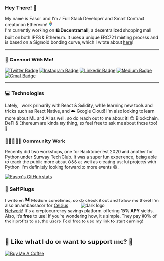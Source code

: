 ### Hey There! 👋

My name is Eason and I'm a Full Stack Developer and Smart Contract creator on Ethereum! [![Ethereum](https://raw.githubusercontent.com/easonchai/easonchai/main/src/ethereum.png)](https://ethereum.org/en/) <br />
I'm currently working on 🛍️ **Decentramall**, a decentralized shopping mall built on both IPFS & Ethereum. It uses a unique ERC721 minting process and is based on a Sigmoid bonding curve, which I wrote about [here](https://medium.com/@easonchaijw/an-actual-sigmoid-function-in-solidity-6b78d002d8be)!

<hr />

### 📱 Connect With Me!
[![Twitter Badge](https://img.shields.io/badge/-@easonchaiii-1ca0f1?style=flat-square&labelColor=1ca0f1&logo=twitter&logoColor=white&link=https://twitter.com/easonchaiii)](https://twitter.com/easonchaiii) [![Instagram Badge](https://img.shields.io/badge/-@eason_chai-4D58CE?style=flat-square&labelColor=4D58CE&logo=instagram&logoColor=white&link=https://instagram.com/eason_chai)](https://twitter.com/easonchaiii) [![Linkedin Badge](https://img.shields.io/badge/-easonchai-blue?style=flat-square&logo=Linkedin&logoColor=white&link=https://www.linkedin.com/in/easonchai/)](https://www.linkedin.com/in/easonchai/) [![Medium Badge](https://img.shields.io/badge/-@easonchaijw-03a57a?style=flat-square&labelColor=000000&logo=Medium&link=https://medium.com/@easonchaijw)](https://medium.com/@easonchaijw)
[![Gmail Badge](https://img.shields.io/badge/-echai2905@gmail.com-c14438?style=flat-square&logo=Gmail&logoColor=white&link=mailto:echai2905@gmail.com)](mailto:echai2905@gmail.com)

---

### 💻 Technologies
Lately, I work primarily with React & Solidity, while learning new tools and tricks such as React Native, and ☁️ Google Cloud! I'm also looking to learn more about ML and AI as well, so do reach out to me about it! 😉 Blockchain, DeFi & Ethereum are kinda my thing, so feel free to ask me about those too! 💬

### 🧑🏿‍🤝‍🧑🏽 Community Work
Recently did two workshops, one for Hacktoberfest 2020 and another for Python under Sunway Tech Club. It was a super fun experience, being able to teach the public more about OSS as well as creating useful projects with Python. I'm definitely looking forward to more events 😄. 

[![Eason's GitHub stats](https://github-readme-stats.vercel.app/api?username=easonchai&count_private=true)](https://github.com/anuraghazra/github-readme-stats)

### 🤭 Self Plugs
I write on [![Medium](https://raw.githubusercontent.com/easonchai/easonchai/main/src/medium.png)](https://medium.com/@easonchaijw) Medium sometimes, so do check it out and follow me there! 
<a id="orange_code" href="https://celsius.onelink.me/Ru6b?pid=affiliates&amp;af_channel=websitec&amp;af_web_dp=http%3A%2F%2Fcelsius.network%2Fget-app-test" target="_blank"><img alt="dark logo" align="right" src="https://23m75o3e07wtfdo7h17w4u61-wpengine.netdna-ssl.com/wp-content/themes/celsius-theme/images/buttons/orange.svg" width="256px" height="auto"></a>
I'm also an ambassador for [Celsius Network](https://celsius.network/)! It's a cryptocurrency savings platform, offering **15% APY** yields. Also, it's **free** to use! If you're wondering how, it's simple. They pay 80% of their profits to us, the users! Feel free to use my link to start earning! <br /><br />

<div display="flex">
  <h2>🎉 Like what I do or want to support me? 🎉</h2>
  <a href="https://www.buymeacoffee.com/easonchai" target="_blank"><img src="https://cdn.buymeacoffee.com/buttons/v2/default-red.png" alt="Buy Me A Coffee" height="45px" width="162px" ></a>
</div>

